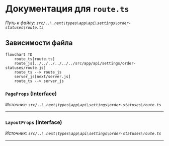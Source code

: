 # Документация для `route.ts`

*Путь к файлу: `src/..\.next\types\app\api\settings\order-statuses\route.ts`*

## Зависимости файла

```mermaid
flowchart TD
    route_ts[route.ts]
    route_js[../../../../../../src/app/api/settings/order-statuses/route.js]
    route_ts --> route_js
    server_js[next/server.js]
    route_ts --> server_js
```

### `PageProps` (Interface)

*Источник: `src/..\.next\types\app\api\settings\order-statuses\route.ts`*

---
### `LayoutProps` (Interface)

*Источник: `src/..\.next\types\app\api\settings\order-statuses\route.ts`*

---
